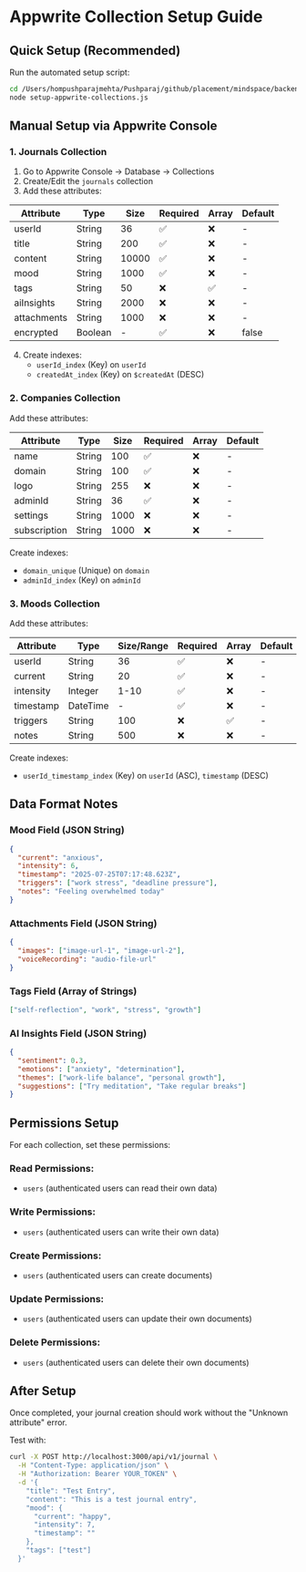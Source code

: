 # Appwrite Collection Setup Guide

## Quick Setup (Recommended)

Run the automated setup script:

```bash
cd /Users/hompushparajmehta/Pushparaj/github/placement/mindspace/backend
node setup-appwrite-collections.js
```

## Manual Setup via Appwrite Console

### 1. Journals Collection

1. Go to Appwrite Console → Database → Collections
2. Create/Edit the `journals` collection
3. Add these attributes:

| Attribute | Type | Size | Required | Array | Default |
|-----------|------|------|----------|-------|---------|
| userId | String | 36 | ✅ | ❌ | - |
| title | String | 200 | ✅ | ❌ | - |
| content | String | 10000 | ✅ | ❌ | - |
| mood | String | 1000 | ✅ | ❌ | - |
| tags | String | 50 | ❌ | ✅ | - |
| aiInsights | String | 2000 | ❌ | ❌ | - |
| attachments | String | 1000 | ❌ | ❌ | - |
| encrypted | Boolean | - | ✅ | ❌ | false |

4. Create indexes:
   - `userId_index` (Key) on `userId`
   - `createdAt_index` (Key) on `$createdAt` (DESC)

### 2. Companies Collection

Add these attributes:

| Attribute | Type | Size | Required | Array | Default |
|-----------|------|------|----------|-------|---------|
| name | String | 100 | ✅ | ❌ | - |
| domain | String | 100 | ✅ | ❌ | - |
| logo | String | 255 | ❌ | ❌ | - |
| adminId | String | 36 | ✅ | ❌ | - |
| settings | String | 1000 | ❌ | ❌ | - |
| subscription | String | 1000 | ❌ | ❌ | - |

Create indexes:
- `domain_unique` (Unique) on `domain`
- `adminId_index` (Key) on `adminId`

### 3. Moods Collection

Add these attributes:

| Attribute | Type | Size/Range | Required | Array | Default |
|-----------|------|------------|----------|-------|---------|
| userId | String | 36 | ✅ | ❌ | - |
| current | String | 20 | ✅ | ❌ | - |
| intensity | Integer | 1-10 | ✅ | ❌ | - |
| timestamp | DateTime | - | ✅ | ❌ | - |
| triggers | String | 100 | ❌ | ✅ | - |
| notes | String | 500 | ❌ | ❌ | - |

Create indexes:
- `userId_timestamp_index` (Key) on `userId` (ASC), `timestamp` (DESC)

## Data Format Notes

### Mood Field (JSON String)
```json
{
  "current": "anxious",
  "intensity": 6,
  "timestamp": "2025-07-25T07:17:48.623Z",
  "triggers": ["work stress", "deadline pressure"],
  "notes": "Feeling overwhelmed today"
}
```

### Attachments Field (JSON String)
```json
{
  "images": ["image-url-1", "image-url-2"],
  "voiceRecording": "audio-file-url"
}
```

### Tags Field (Array of Strings)
```json
["self-reflection", "work", "stress", "growth"]
```

### AI Insights Field (JSON String)
```json
{
  "sentiment": 0.3,
  "emotions": ["anxiety", "determination"],
  "themes": ["work-life balance", "personal growth"],
  "suggestions": ["Try meditation", "Take regular breaks"]
}
```

## Permissions Setup

For each collection, set these permissions:

### Read Permissions:
- `users` (authenticated users can read their own data)

### Write Permissions:
- `users` (authenticated users can write their own data)

### Create Permissions:
- `users` (authenticated users can create documents)

### Update Permissions:
- `users` (authenticated users can update their own documents)

### Delete Permissions:
- `users` (authenticated users can delete their own documents)

## After Setup

Once completed, your journal creation should work without the "Unknown attribute" error.

Test with:
```bash
curl -X POST http://localhost:3000/api/v1/journal \
  -H "Content-Type: application/json" \
  -H "Authorization: Bearer YOUR_TOKEN" \
  -d '{
    "title": "Test Entry",
    "content": "This is a test journal entry",
    "mood": {
      "current": "happy",
      "intensity": 7,
      "timestamp": ""
    },
    "tags": ["test"]
  }'
```
